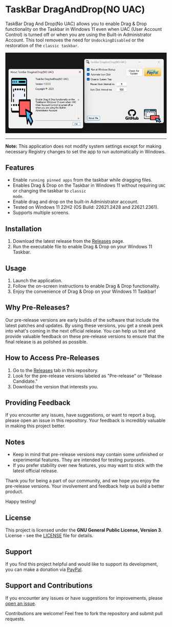 # TaskBar DragAndDrop(NO UAC)

TaskBar Drag And Drop(No UAC) allows you to enable Drag & Drop functionality on the Taskbar in Windows 11 even when UAC (User Account Control) is turned off or when you are using the Built-in Administrator Account. This tool removes the need for <code>UndockingDisabled</code> or the restoration of the <code>classic taskbar</code>.

![Screenshot](screenshot.png)

---

**Note:** This application does not modify system settings except for making necessary Registry changes to set the app to run automatically in Windows.


## Features
- Enable <code>running pinned apps</code> from the taskbar while dragging files. 
- Enables Drag & Drop on the Taskbar in Windows 11 without requiring <code>UAC</code> or changing the taskbar to <code>classic mode</code>.
- Enable drag and drop on the built-in Administrator account.
- Tested on Windows 11 22H2 (OS Build: 22621.2428 and 22621.2361).
- Supports multiple screens.

## Installation

1. Download the latest release from the [Releases](https://github.com/Mast3r0mid/TaskBarDragAndDropNoUAC/releases/tag/release) page.
2. Run the executable file to enable Drag & Drop on your Windows 11 Taskbar.

## Usage

1. Launch the application.
2. Follow the on-screen instructions to enable Drag & Drop functionality.
3. Enjoy the convenience of Drag & Drop on your Windows 11 Taskbar!

## Why Pre-Releases?

Our pre-release versions are early builds of the software that include the latest patches and updates. By using these versions, you get a sneak peek into what's coming in the next official release. You can help us test and provide valuable feedback on these pre-release versions to ensure that the final release is as polished as possible.

## How to Access Pre-Releases

1. Go to the [Releases](https://github.com/Mast3r0mid/TaskBarDragAndDropNoUAC/releases) tab in this repository.
2. Look for the pre-release versions labeled as "Pre-release" or "Release Candidate."
3. Download the version that interests you.

## Providing Feedback

If you encounter any issues, have suggestions, or want to report a bug, please open an issue in this repository. Your feedback is incredibly valuable in making this project better.

## Notes

- Keep in mind that pre-release versions may contain some unfinished or experimental features. They are intended for testing purposes.
- If you prefer stability over new features, you may want to stick with the latest official release.

Thank you for being a part of our community, and we hope you enjoy the pre-release versions. Your involvement and feedback help us build a better product.

Happy testing!

## License

This project is licensed under the **GNU General Public License, Version 3**. License - see the [LICENSE](https://github.com/Mast3r0mid/TaskBarDragAndDropNoUAC/blob/master/LICENSE) file for details.

## Support

If you find this project helpful and would like to support its development, you can make a donation via [PayPal](https://www.paypal.com/donate/?hosted_button_id=H8J45TXLNUQKW).


## Support and Contributions

If you encounter any issues or have suggestions for improvements, please [open an issue](https://github.com/Mast3r0mid/TaskBarDragAndDropNoUAC/issues).

Contributions are welcome! Feel free to fork the repository and submit pull requests.



